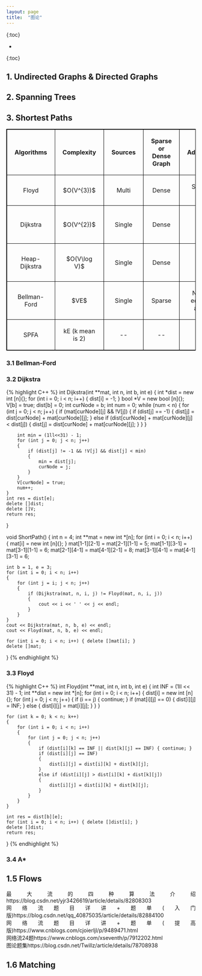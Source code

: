 ```yaml
---
layout: page
title:  "图论"
---
```

<script type="text/x-mathjax-config">
MathJax.Hub.Config({
  tex2jax: {
    inlineMath: [['$','$'], ['\\(','\\)']],
    processEscapes: true
  }
});
</script>
<script src="https://cdnjs.cloudflare.com/ajax/libs/mathjax/2.7.0/MathJax.js?config=TeX-AMS-MML_HTMLorMML" type="text/javascript"></script>


{:toc}

* 
{:toc}



<style>
table {
  border-collapse: collapse;
  border: 1px solid black;
  margin: 0 auto;
} 

th,td {
  border: 1px solid black;
  text-align: center;
  padding: 20px;
}

table.a {
  table-layout: auto;
  width: 180px;  
}

table.b {
  table-layout: fixed;
  width: 600px;  
}

table.c {
  table-layout: auto;
  width: 100%;  
}

table.d {
  table-layout: fixed;
  width: 100%;  
}
</style>


## 1. Undirected Graphs & Directed Graphs

<p align="justify">

</p>

## 2. Spanning Trees
<p align="justify">

</p>

## 3. Shortest Paths
<p align="justify">
<table class="c">
  <tr><th>Algorithms</th><th>Complexity</th><th>Sources</th><th>Sparse or Dense Graph</th><th>Advantages</th><th>Disadvantages</th></tr>
  <tr><td>Floyd</td><td>$O(V^{3})$</td><td>Multi</td><td>Dense</td><td>Simple to code</td><td>Apply to small data set</td></tr>
  <tr><td>Dijkstra</td><td>$O(V^{2})$</td><td>Single</td><td>Dense</td><td>Stable</td><td>Negative edges are not allowed</td></tr>
  <tr><td>Heap-Dijkstra</td><td>$O(V\log V)$</td><td>Single</td><td>Dense</td><td>Stable</td><td>Negative edges are not allowed</td></tr>
  <tr><td>Bellman-Ford</td><td>$VE$</td><td>Single</td><td>Sparse</td><td>Negative edges are allowed</td><td>Negative circuit is not allowed</td></tr>
  <tr><td>SPFA</td><td>kE (k mean is 2)</td><td>--</td><td>--</td><td>--</td><td>--</td></tr>
</table>
</p>

### 3.1 Bellman-Ford
<p align="justify">

</p>

### 3.2 Dijkstra
<p align="justify">

</p>
{% highlight C++ %}
int Dijkstra(int **mat, int n, int b, int e)
{
    int *dist = new int [n]{};
    for (int i = 0; i < n; i++) { dist[i] = -1; }
    bool *V = new bool [n]{};
    V[b] = true;
    dist[b] = 0;
    int curNode = b;
    int num = 0;
    while (num < n)
    {
        for (int j = 0; j < n; j++)
        {
            if (mat[curNode][j] && !V[j])
            {
                if (dist[j] == -1)
                {
                    dist[j] = dist[curNode] + mat[curNode][j];
                }
                else if (dist[curNode] + mat[curNode][j] < dist[j])
                {
                    dist[j] = dist[curNode] + mat[curNode][j];
                }
            }
        }
        
        int min = (1ll<<31) - 1;
        for (int j = 0; j < n; j++)
        {
            if (dist[j] != -1 && !V[j] && dist[j] < min)
            {
                min = dist[j];
                curNode = j;
            }
        }
        V[curNode] = true;
        num++;
    }
    int res = dist[e];
    delete []dist;
    delete []V;
    return res;
}

void ShortPath()
{
    int n = 4;
    int **mat = new int *[n];
    for (int i = 0; i < n; i++)
    {
        mat[i] = new int [n]{};
    }
    mat[1-1][2-1] = mat[2-1][1-1] = 5;
    mat[1-1][3-1] = mat[3-1][1-1] = 6;
    mat[2-1][4-1] = mat[4-1][2-1] = 8;
    mat[3-1][4-1] = mat[4-1][3-1] = 6;
    
    int b = 1, e = 3;
    for (int i = 0; i < n; i++)
    {
        for (int j = i; j < n; j++)
        {
            if (Dijkstra(mat, n, i, j) != Floyd(mat, n, i, j))
            {
                cout << i << ' ' << j << endl;
            }
        }
    }
    cout << Dijkstra(mat, n, b, e) << endl;
    cout << Floyd(mat, n, b, e) << endl;
 
    for (int i = 0; i < n; i++) { delete []mat[i]; }
    delete []mat;
}
{% endhighlight %}

### 3.3 Floyd
<p align="justify">

</p>
{% highlight C++ %}
int Floyd(int **mat, int n, int b, int e)
{
    int INF = (1ll << 31) - 1;
    int **dist = new int *[n];
    for (int i = 0; i < n; i++)
    {
        dist[i] = new int [n]{};
        for (int j = 0; j < n; j++)
        {
            if (i == j) { continue; }
            if (mat[i][j] == 0) { dist[i][j] = INF; }
            else { dist[i][j] = mat[i][j]; }
        }
    }
    
    for (int k = 0; k < n; k++)
    {
        for (int i = 0; i < n; i++)
        {
            for (int j = 0; j < n; j++)
            {
                if (dist[i][k] == INF || dist[k][j] == INF) { continue; }
                if (dist[i][j] == INF)
                {
                    dist[i][j] = dist[i][k] + dist[k][j];
                }
                else if (dist[i][j] > dist[i][k] + dist[k][j])
                {
                    dist[i][j] = dist[i][k] + dist[k][j];
                }
            }
        }
    }
    
    int res = dist[b][e];
    for (int i = 0; i < n; i++) { delete []dist[i]; }
    delete []dist;
    return res;
}
{% endhighlight %}

### 3.4 A*
<p align="justify">

</p>

## 1.5 Flows
<p align="justify">
最大流的四种算法介绍https://blog.csdn.net/yjr3426619/article/details/82808303<br>
网络流题目详讲+题单(入门版)https://blog.csdn.net/qq_40875035/article/details/82884100<br>
网络流题目详讲+题单(提高版)https://www.cnblogs.com/cjoierljl/p/9489471.html<br>
网络流24题https://www.cnblogs.com/xseventh/p/7912202.html<br>
图论题集https://blog.csdn.net/Twillz/article/details/78708938<br>
</p>

## 1.6 Matching
<p align="justify">

</p>
